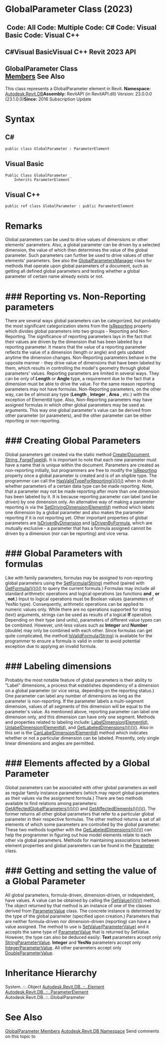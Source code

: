 # GlobalParameter Class (2023)

﻿
 Code: All Code: Multiple Code: C# Code: Visual Basic Code: Visual C++   
---  
C#Visual BasicVisual C++
Revit 2023 API  
---  
GlobalParameter Class  
[Members](f7295d7d-563d-dada-cbb9-7c9303927d0c.md "GlobalParameter Members") See Also  
---  
This class represents a GlobalParameter element in Revit. 
**Namespace:** [Autodesk.Revit.DB](87546ba7-461b-c646-cbb1-2cb8f5bff8b2.md "Autodesk.Revit.DB Namespace")**Assembly:** RevitAPI (in RevitAPI.dll) Version: 23.0.0.0 (23.1.0.0)**Since:** 2016 Subscription Update 
# Syntax
C#  
---  
```text
public class GlobalParameter : ParameterElement
```
  
Visual Basic  
---  
```text
Public Class GlobalParameter _
	Inherits ParameterElement
```
  
Visual C++  
---  
```text
public ref class GlobalParameter : public ParameterElement
```
  
# Remarks
Global parameters can be used to drive values of dimensions or other elements' parameters. Also, a global parameter can be driven by a selected dimension, the value of which then determines the value of the global parameter. Such parameters can further be used to drive values of other elements' parameters.
See also the [GlobalParametersManager](f3af05ec-1f0c-fe86-6708-0a211a40bcda.md "GlobalParametersManager Class") class for methods that operate upon global parameters of a document, such as getting all defined global parameters and testing whether a global parameter of certain name already exists or not. 
# ### Reporting vs. Non-Reporting parameters
There are several ways global parameters can be categorized, but probably the most significant categorization stems from the [IsReporting](41d62d48-8d78-d056-b0ca-9ea4777dc827.md "IsReporting Property") property which divides global parameters into two groups - Reporting and Non-Reporting. The significance of reporting parameters lays in the fact that their values are driven by the dimension that has been labeled by a reporting parameter. It means that the value of a reporting parameter reflects the value of a dimension (length or angle) and gets updated anytime the dimension changes. Non-Reporting parameters behave in the opposite manner \- they drive value of dimensions that have been labeled by them, which results in controlling the model's geometry through global parameters' values.
Reporting parameters are limited in several ways. They can be only of **Length** or **Angle** type, a requirement due to the fact that a dimension must be able to drive the value. For the same reason reporting parameters may not have formulas.
Non-Reporting parameters, on the other way, can be of almost any type (**Length** , **Integer** , **Area** , etc.) with the exception of ElementId type. Also, Non-Reporting parameters may have assigned formulas in which other global parameters may be used as arguments. This way one global parameter's value can be derived from other parameter (or parameters), and the other parameter can be either reporting or non-reporting.
# ### Creating Global Parameters
Global parameters get created via the static method [Create(Document, String, ForgeTypeId)](d3a16d9e-50d0-b1e6-3beb-126356afb73f.md "Create Method"). It is important to note that each new parameter must have a name that is unique within the document. Parameters are created as non-reporting initially, but programmers are free to modify the [IsReporting](41d62d48-8d78-d056-b0ca-9ea4777dc827.md "IsReporting Property") property once a global parameter is created and is of an eligible type. The programmer can call the [HasValidTypeForReporting()()()()](8ec3a25e-018b-8903-01d1-6201531c50a0.md "HasValidTypeForReporting Method") when in doubt whether parameters of a certain data type can be made reporting. Note, that a parameter may not be made reporting after more than one dimension has been labeled by it. It is because reporting parameter can label (and be driven) by one dimension only.
An alternative way of making a parameter reporting is via the [SetDrivingDimension(ElementId)](017b2d21-0ed9-fc04-dd7c-19d78214859d.md "SetDrivingDimension Method") method which labels one dimension by a global parameter and also makes the parameter reporting if it is not reporting yet.
Other important properties of global parameters are [IsDrivenByDimension](201f3932-eece-37b0-be27-3e74ce0c3fb9.md "IsDrivenByDimension Property") and [IsDrivenByFormula](ee9c7baa-47b9-f84d-c2e2-103711fbb756.md "IsDrivenByFormula Property"), which are mutually exclusive - a parameter that has a formula assigned cannot be driven by a dimension (nor can be reporting) and vice versa. 
# ### Global Parameters with formulas
Like with family parameters, formulas may be assigned to non-reporting global parameters using the [SetFormula(String)](7974796f-5771-6640-ce74-0be23eab58d0.md "SetFormula Method") method (paired with [GetFormula()()()()](4fb83945-2484-3709-6036-adfa4f411f28.md "GetFormula Method") to query the current formula.) Formulas may include all standard arithmetic operations and logical operations (as functions **and** , **or** , **not**.) Input to logical operations must be Boolean values (parameters of YesNo type). Consequently, arithmetic operations can be applied to numeric values only. While there are no operations supported for string (text) arguments, strings can be used as results of a logical **If** operation. Depending on their type (and units), parameters of different value types can be combined. However, unit-less values such as **Integer** and **Number** (double) may only be combined with each other. Since formulas can get quite complicated, the method [IsValidFormula(String)](50c83d89-22da-4398-bba8-197345f76192.md "IsValidFormula Method") is available for the programmer to ensure a formula is valid in order to avoid potential exception due to applying an invalid formula.
# ### Labeling dimensions
Probably the most notable feature of global parameters is their ability to "Label" dimensions, a process that establishes dependency of a dimension on a global parameter (or vice versa, depending on the reporting status.) One parameter can label any number of dimensions as long as the parameter is non-reporting. If the parameter labels a multi-segment dimension, values of all segments of this dimension will be equal to the parameter's value. As mentioned above, reporting parameter can label one dimension only, and this dimension can have only one segment. Methods and properties related to labeling include: [LabelDimension(ElementId)](99bc1f7d-82b8-7dc1-9919-e73834bb565c.md "LabelDimension Method"), [UnlabelDimension(ElementId)](b862ea70-8b3a-2800-f434-7163a878deeb.md "UnlabelDimension Method"), and [GetLabeledDimensions()()()()](97d29291-74c4-2da5-2ac5-2fa0c0ac9d0c.md "GetLabeledDimensions Method"). Also in this set is the [CanLabelDimension(ElementId)](be059016-a7dc-6995-0f11-f56f59555183.md "CanLabelDimension Method") method which indicates whether or not a particular dimension can be labeled. Presently, only single linear dimensions and angles are permitted.
# ### Elements affected by a Global Parameter
Global parameters can be associated with other global parameters as well as regular family instance parameters (which may report global parameters as their values via the assignment formula.) There are two methods available to find relations among parameters: [GetAffectedGlobalParameters()()()()](2028f8a1-2691-e921-8a56-882b1e4080f3.md "GetAffectedGlobalParameters Method") and [GetAffectedElements()()()()](c1eb340d-471d-4810-92fe-a2bd6374fc1f.md "GetAffectedElements Method"). The former returns all other global parameters that refer to a particular global parameter in their respective formulas. The other method returns a set of all elements of which some parameters are controlled by the global parameter. These two methods together with the [GetLabeledDimensions()()()()](97d29291-74c4-2da5-2ac5-2fa0c0ac9d0c.md "GetLabeledDimensions Method") can help the programmer in figuring out how model elements relate to each other via global parameters.
Methods for maintaining associations between element properties and global parameters can be found in the [Parameter](333ff41b-e6a7-d959-60bf-c3bfae495581.md "Parameter Class") class.
# ### Getting and setting the value of a Global Parameter
All global parameters, formula-driven, dimension-driven, or independent, have values. A value can be obtained by calling the [GetValue()()()()](56eb0e54-eac4-9b51-3122-e4fb065b63f0.md "GetValue Method") method. The object returned by that method is an instance of one of the classes derived from [ParameterValue](366521ef-ecc2-c3e3-feb5-81b3bbd8df0c.md "ParameterValue Class") class. The concrete instance is determined by the type of the global parameter (specified upon creation.) Parameters that are neither formula-driven nor dimension-driven (reporting) can have a value assigned. The method to use is [SetValue(ParameterValue)](df012c22-6e65-8de5-1057-f15660d02288.md "SetValue Method") and it accepts the same type of [ParameterValue](366521ef-ecc2-c3e3-feb5-81b3bbd8df0c.md "ParameterValue Class") that is returned by SetValue. However, the type can also be deduced easily: **Text** parameters accept only [StringParameterValue](2f79fff4-9773-471a-83f8-5636459bdbe5.md "StringParameterValue Class"). **Integer** and **YesNo** parameters accept only [IntegerParameterValue](14c16038-74bf-205b-ac93-6ffa6274c034.md "IntegerParameterValue Class"). All other parameters accept only [DoubleParameterValue](561ef32b-c3bc-3847-ef2a-27f4a011e650.md "DoubleParameterValue Class"). 
# Inheritance Hierarchy
System..::..Object [Autodesk.Revit.DB..::..Element](eb16114f-69ea-f4de-0d0d-f7388b105a16.md "Element Class") [Autodesk.Revit.DB..::..ParameterElement](2ad60b36-07d6-6aed-62c7-89f388f05ffb.md "ParameterElement Class") Autodesk.Revit.DB..::..GlobalParameter
# See Also
[GlobalParameter Members](f7295d7d-563d-dada-cbb9-7c9303927d0c.md "GlobalParameter Members")
[Autodesk.Revit.DB Namespace](87546ba7-461b-c646-cbb1-2cb8f5bff8b2.md "Autodesk.Revit.DB Namespace")
Send comments on this topic to 